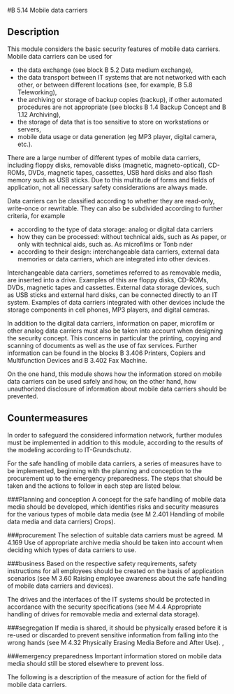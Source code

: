 #B 5.14 Mobile data carriers
## Description 
This module considers the basic security features of mobile data carriers. Mobile data carriers can be used for

* the data exchange (see block B 5.2 Data medium exchange),
* the data transport between IT systems that are not networked with each other, or between different locations (see, for example, B 5.8 Teleworking),
* the archiving or storage of backup copies (backup), if other automated procedures are not appropriate (see blocks B 1.4 Backup Concept and B 1.12 Archiving),
* the storage of data that is too sensitive to store on workstations or servers,
* mobile data usage or data generation (eg MP3 player, digital camera, etc.).


There are a large number of different types of mobile data carriers, including floppy disks, removable disks (magnetic, magneto-optical), CD-ROMs, DVDs, magnetic tapes, cassettes, USB hard disks and also flash memory such as USB sticks. Due to this multitude of forms and fields of application, not all necessary safety considerations are always made.

Data carriers can be classified according to whether they are read-only, write-once or rewritable. They can also be subdivided according to further criteria, for example

* according to the type of data storage: analog or digital data carriers
* how they can be processed: without technical aids, such as As paper, or only with technical aids, such as. As microfilms or Tonb nder
* according to their design: interchangeable data carriers, external data memories or data carriers, which are integrated into other devices.


Interchangeable data carriers, sometimes referred to as removable media, are inserted into a drive. Examples of this are floppy disks, CD-ROMs, DVDs, magnetic tapes and cassettes. External data storage devices, such as USB sticks and external hard disks, can be connected directly to an IT system. Examples of data carriers integrated with other devices include the storage components in cell phones, MP3 players, and digital cameras.

In addition to the digital data carriers, information on paper, microfilm or other analog data carriers must also be taken into account when designing the security concept. This concerns in particular the printing, copying and scanning of documents as well as the use of fax services. Further information can be found in the blocks B 3.406 Printers, Copiers and Multifunction Devices and B 3.402 Fax Machine.

On the one hand, this module shows how the information stored on mobile data carriers can be used safely and how, on the other hand, how unauthorized disclosure of information about mobile data carriers should be prevented.



## Countermeasures 
In order to safeguard the considered information network, further modules must be implemented in addition to this module, according to the results of the modeling according to IT-Grundschutz.

For the safe handling of mobile data carriers, a series of measures have to be implemented, beginning with the planning and conception to the procurement up to the emergency preparedness. The steps that should be taken and the actions to follow in each step are listed below.



###Planning and conception
A concept for the safe handling of mobile data media should be developed, which identifies risks and security measures for the various types of mobile data media (see M 2.401 Handling of mobile data media and data carriers) Crops).



###procurement
The selection of suitable data carriers must be agreed. M 4.169 Use of appropriate archive media should be taken into account when deciding which types of data carriers to use.



###business
Based on the respective safety requirements, safety instructions for all employees should be created on the basis of application scenarios (see M 3.60 Raising employee awareness about the safe handling of mobile data carriers and devices).

The drives and the interfaces of the IT systems should be protected in accordance with the security specifications (see M 4.4 Appropriate handling of drives for removable media and external data storage).



###segregation
If media is shared, it should be physically erased before it is re-used or discarded to prevent sensitive information from falling into the wrong hands (see M 4.32 Physically Erasing Media Before and After Use). ,



###emergency preparedness
Important information stored on mobile data media should still be stored elsewhere to prevent loss.

The following is a description of the measure of action for the field of mobile data carriers.



